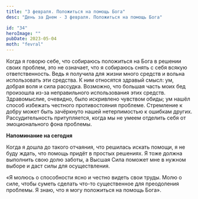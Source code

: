 ```yaml
---
title: "3 февраля. Положиться на помощь Бога"
desc: "День за Днем - 3 февраля. Положиться на помощь Бога"

id: "34"
heroImage: ""
pubDate: 2023-05-04
moth: "fevral"
---
```


Когда я говорю себе, что собираюсь положиться на Бога в решении своих проблем,
это не означает, что я собираюсь снять с себя всякую ответственность. Ведь я
получила для жизни много средств и вольна использовать эти средства. К ним
относятся здравый смысл: ум, добрая воля и сила рассудка. Возможно, что
большая часть моих бед произошла из-за неправильного использования этих
средств. Здравомыслие, очевидно, было искривлено чувством обиды; ум нашёл
способ избежать честного противостояния проблеме. Стремление к добру может
быть зачёркнуто нашей нетерпимостью к ошибкам других. Рассудительность
притупляется, когда мы не умеем отделить себя от эмоционального фона проблемы.

**Напоминание на сегодня**

Когда я дошла до такого отчаяния, что решилась искать помощи, я не буду ждать,
что помощь придёт в простых решениях. Я тоже должна выполнить свою долю
заботы, а Высшая Сила поможет мне в нужном выборе и даст силы для
осуществления.

«Я молюсь о способности ясно и честно видеть свои труды. Молю о силе, чтобы
суметь сделать что-то существенное для преодоления проблемы. Я знаю, что я
могу положиться на помощь Бога».
